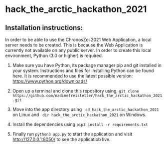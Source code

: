 #  hack_the_arctic_hackathon_2021

##  Installation instructions:
In order to be able to use the ChronosZoi 2021 Web Application, a local server needs to be created. This is because the Web Application is currently not available on any public server. In order to create this local environment, Python (3.0 or higher) is required.

1. Make sure you have Python, its package manager pip and git installed in your system. Instructions and files for installing Python can be found here. It is recommended to use the latest possible version: https://www.python.org/downloads/

2. Open up a terminal and clone this repository using, `git clone https://github.com/nadinefreistetter/hack_the_arctic_hackathon_2021.git`

3. Move into the app directory using ` cd hack_the_arctic_hackathon_2021` on Linux and ` dir hack_the_arctic_hackathon_2021` on Windows.

4. Install the dependencies using `pip3 install -r requirements.txt`

5. Finally run `python3 app.py` to start the application and visit http://127.0.0.1:8050/ to see the applicatiob live.
